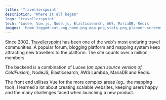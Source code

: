 ```yaml
---
title: 'Travellerspoint'
description: "Where it all began"
logo: 'travellerspoint'
tech: 'Lucee, Vue.js, Node.js, Elasticsearch, AWS, MariaDB, Redis'
images: 'home-logged-out.png,home.png,map.png,stats.png,planner-screenshot-options.jpeg,planner-2.png'
---
```


Since 2002, [Travellerspoint](https://www.travellerspoint.com) has been one of the web's most enduring travel communities. A popular forum, blogging platform and mapping system keep attracting new travellers to the platform. The site counts over a million members. 

The backend is a combination of Lucee (*an open source version of ColdFusion*), NodeJS, Elasticsearch, AWS Lambda, MariaDB and Redis. 

The front end utilises Vue for the more complex areas (eg.. the mapping tool). I learned a lot about creating scalable websites, keeping users happy and the many challenges faced when launching a new product.